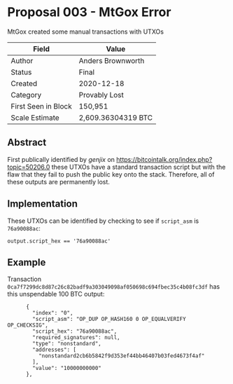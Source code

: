 # Proposal 003 - MtGox Error
MtGox created some manual transactions with UTXOs 

| Field               | Value              |
|---------------------|--------------------|
| Author              | Anders Brownworth  |
| Status              | Final              |
| Created             | 2020-12-18         |
| Category            | Provably Lost      |
| First Seen in Block | 150,951            |
| Scale Estimate      | 2,609.36304319 BTC |

## Abstract
First publically identified by *genjix* on https://bitcointalk.org/index.php?topic=50206.0 these
UTXOs have a standard transaction script but with the flaw that they fail to push the public key
onto the stack. Therefore, all of these outputs are permanently lost.

## Implementation
These UTXOs can be identified by checking to see if `script_asm` is `76a90088ac`:
```
output.script_hex == '76a90088ac'
```

## Example
Transaction `0ca7f7299dc8d87c26c82badf9a303049098af050698c694fbec35c4b08fc3df` has this unspendable
100 BTC output:
```
      {
        "index": "0",
        "script_asm": "OP_DUP OP_HASH160 0 OP_EQUALVERIFY OP_CHECKSIG",
        "script_hex": "76a90088ac",
        "required_signatures": null,
        "type": "nonstandard",
        "addresses": [
          "nonstandard2cb6b5842f9d353ef44bb46407b03fed4673f4af"
        ],
        "value": "10000000000"
      },
```
